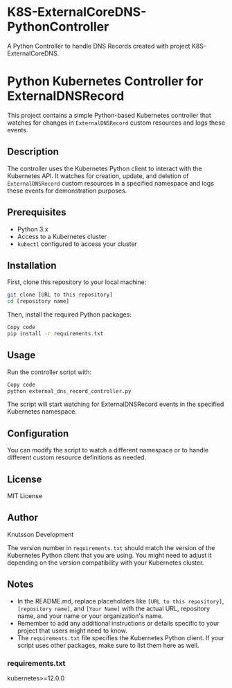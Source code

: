 # K8S-ExternalCoreDNS-PythonController
A Python Controller to handle DNS Records created with project K8S-ExternalCoreDNS.


# Python Kubernetes Controller for ExternalDNSRecord

This project contains a simple Python-based Kubernetes controller that watches for changes in `ExternalDNSRecord` custom resources and logs these events.

## Description

The controller uses the Kubernetes Python client to interact with the Kubernetes API. It watches for creation, update, and deletion of `ExternalDNSRecord` custom resources in a specified namespace and logs these events for demonstration purposes.

## Prerequisites

- Python 3.x
- Access to a Kubernetes cluster
- `kubectl` configured to access your cluster

## Installation

First, clone this repository to your local machine:

```bash
git clone [URL to this repository]
cd [repository name]
```
Then, install the required Python packages:

```bash
Copy code
pip install -r requirements.txt
```

## Usage
Run the controller script with:

```bash
Copy code
python external_dns_record_controller.py
```
The script will start watching for ExternalDNSRecord events in the specified Kubernetes namespace.

## Configuration
You can modify the script to watch a different namespace or to handle different custom resource definitions as needed.

## License
MIT License

## Author
Knutsson Development

The version number in `requirements.txt` should match the version of the Kubernetes Python client that you are using. You might need to adjust it depending on the version compatibility with your Kubernetes cluster.

## Notes

- In the README.md, replace placeholders like `[URL to this repository]`, `[repository name]`, and `[Your Name]` with the actual URL, repository name, and your name or your organization's name.
- Remember to add any additional instructions or details specific to your project that users might need to know.
- The `requirements.txt` file specifies the Kubernetes Python client. If your script uses other packages, make sure to list them here as well.

### requirements.txt
kubernetes>=12.0.0
